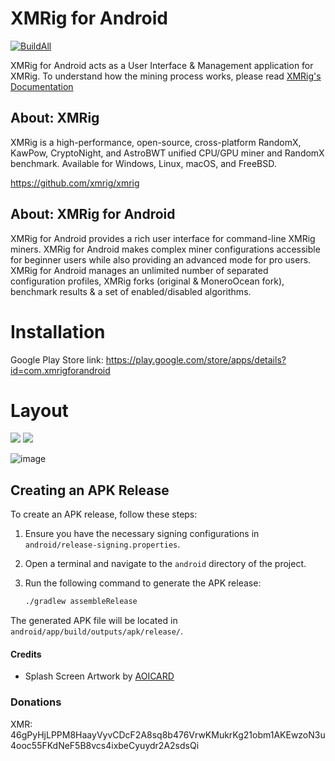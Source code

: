 # XMRig for Android 

[![BuildAll](https://github.com/XMRig-for-Android/xmrig-for-android/actions/workflows/build-all.yml/badge.svg)](https://github.com/XMRig-for-Android/xmrig-for-android/actions/workflows/build-all.yml)

XMRig for Android acts as a User Interface & Management application for XMRig. To understand how the mining process works, please read [XMRig's Documentation](https://xmrig.com/docs/miner)

## About: XMRig
XMRig is a high-performance, open-source, cross-platform RandomX, KawPow, CryptoNight, and AstroBWT unified CPU/GPU miner and RandomX benchmark. Available for Windows, Linux, macOS, and FreeBSD.

https://github.com/xmrig/xmrig

## About: XMRig for Android
XMRig for Android provides a rich user interface for command-line XMRig miners. XMRig for Android makes complex miner configurations accessible for beginner users while also providing an advanced mode for pro users. XMRig for Android manages an unlimited number of separated configuration profiles, XMRig forks (original & MoneroOcean fork), benchmark results & a set of enabled/disabled algorithms.


# Installation
Google Play Store link: https://play.google.com/store/apps/details?id=com.xmrigforandroid

# Layout

![](https://i.imgur.com/hIuB6Wo.png) ![](https://i.imgur.com/NqZAZPl.png)

![image](https://user-images.githubusercontent.com/97060076/148125819-b093ef76-b7ec-455f-866f-a489b5b53e59.png)

## Creating an APK Release

To create an APK release, follow these steps:

1. Ensure you have the necessary signing configurations in `android/release-signing.properties`.
2. Open a terminal and navigate to the `android` directory of the project.
3. Run the following command to generate the APK release:

   ```sh
   ./gradlew assembleRelease
   ```

The generated APK file will be located in `android/app/build/outputs/apk/release/`.

#### Credits
* Splash Screen Artwork by [AOICARD](https://www.reddit.com/user/AOICARD/)

### Donations
XMR: 46gPyHjLPPM8HaayVyvCDcF2A8sq8b476VrwKMukrKg21obm1AKEwzoN3u4ooc55FKdNeF5B8vcs4ixbeCyuydr2A2sdsQi
